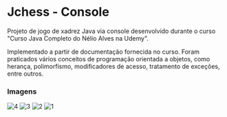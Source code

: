 # Jchess - Console
Projeto de jogo de xadrez Java via console desenvolvido durante o curso "Curso Java Completo do Nélio Alves na Udemy".

Implementado a partir de documentação fornecida no curso. Foram praticados vários conceitos de programação orientada a objetos, como herança, polimorfismo, modificadores de acesso, tratamento de exceções, entre outros.



### Imagens

![4](https://github.com/mikxingu/Jchess/assets/30123586/9fc2648e-a69c-40ec-8c95-f8326d6b5f89)
![3](https://github.com/mikxingu/Jchess/assets/30123586/a5b719ec-98a3-4d12-afd4-14e8c7867b9e)
![2](https://github.com/mikxingu/Jchess/assets/30123586/82ea1975-d84f-4498-897e-0685b07c5966)
![1](https://github.com/mikxingu/Jchess/assets/30123586/297ea187-874a-4b5c-9b80-88c9834e320b)
